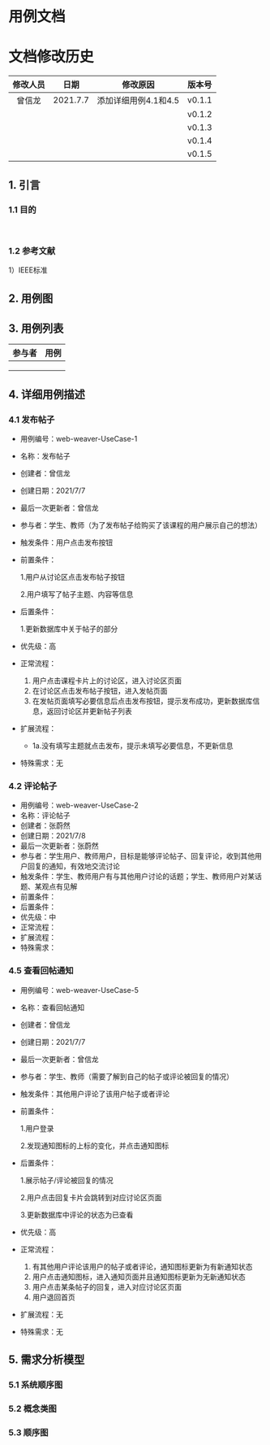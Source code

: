 

# 用例文档

# 文档修改历史

| 修改人员 | 日期     | 修改原因             | 版本号 |
| :------: | -------- | -------------------- | ------ |
|  曾信龙  | 2021.7.7 | 添加详细用例4.1和4.5 | v0.1.1 |
|          |          |                      | v0.1.2 |
|          |          |                      | v0.1.3 |
|          |          |                      | v0.1.4 |
|          |          |                      | v0.1.5 |

## 

## 1. 引言



### 1.1 目的

​	

### 1.2 参考文献

1）IEEE标准

## 2. 用例图




## 3. 用例列表

| 参与者 | 用例 |
| ------ | ---- |
|        |      |
|        |      |
|        |      |

## 4. 详细用例描述

### 4.1 发布帖子

- 用例编号：web-weaver-UseCase-1

- 名称：发布帖子

- 创建者：曾信龙

- 创建日期：2021/7/7

- 最后一次更新者：曾信龙

- 参与者：学生、教师（为了发布帖子给购买了该课程的用户展示自己的想法）

- 触发条件：用户点击发布按钮

- 前置条件：

  1.用户从讨论区点击发布帖子按钮

  2.用户填写了帖子主题、内容等信息

- 后置条件：

  1.更新数据库中关于帖子的部分

- 优先级：高

- 正常流程：

  1. 用户点击课程卡片上的讨论区，进入讨论区页面
  2. 在讨论区点击发布帖子按钮，进入发帖页面
  3. 在发帖页面填写必要信息后点击发布按钮，提示发布成功，更新数据库信息，返回讨论区并更新帖子列表

- 扩展流程：

  - 1a.没有填写主题就点击发布，提示未填写必要信息，不更新信息

- 特殊需求：无

### 4.2 评论帖子

- 用例编号：web-weaver-UseCase-2
- 名称：评论帖子
- 创建者：张蔚然
- 创建日期：2021/7/8
- 最后一次更新者：张蔚然
- 参与者：学生用户、教师用户，目标是能够评论帖子、回复评论，收到其他用户回复的通知，有效地交流讨论
- 触发条件：学生、教师用户有与其他用户讨论的话题；学生、教师用户对某话题、某观点有见解
- 前置条件：
- 后置条件：
- 优先级：中
- 正常流程：
- 扩展流程：
- 特殊需求：


### 4.5 查看回帖通知

- 用例编号：web-weaver-UseCase-5

- 名称：查看回帖通知

- 创建者：曾信龙

- 创建日期：2021/7/7

- 最后一次更新者：曾信龙

- 参与者：学生、教师（需要了解到自己的帖子或评论被回复的情况）

- 触发条件：其他用户评论了该用户帖子或者评论

- 前置条件：

  1.用户登录

  2.发现通知图标的上标的变化，并点击通知图标

- 后置条件：

  1.展示帖子/评论被回复的情况

  2.用户点击回复卡片会跳转到对应讨论区页面

  3.更新数据库中评论的状态为已查看

- 优先级：高

- 正常流程：

  1. 有其他用户评论该用户的帖子或者评论，通知图标更新为有新通知状态
  2. 用户点击通知图标，进入通知页面并且通知图标更新为无新通知状态
  3. 用户点击某条帖子的回复，进入对应讨论区页面
  4. 用户退回首页

- 扩展流程：无

- 特殊需求：无

## 5. 需求分析模型 

### 5.1 系统顺序图



### 5.2 概念类图



### 5.3 顺序图

